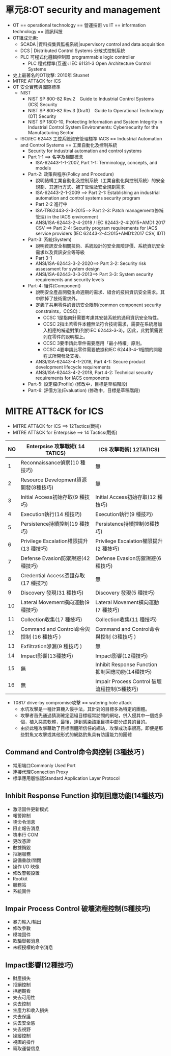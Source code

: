 # 單元8:OT security and management
- OT == operational technology == 營運技術 vs IT == information technology == 資訊科技
- OT組成元素:
  - SCADA |資料採集與監視系統|supervisory control and data acquisition
  - DCS | Distributed Control Systems 分散式控制系統  
  - PLC 可程式化邏輯控制器  programmable logic controller
    - PLC 程式標準(互通): IEC 61131-3 Open Architecture Control Systems
- 史上最著名的OT攻擊: 2010年 Stuxnet
- MITRE ATT&CK for ICS
- OT 安全實務與國際標準
  - NIST
    - NIST SP 800-82 Rev.2　Guide to Industrial Control Systems (ICS) Security
    - NIST SP 800-82 Rev.3 (Draft)　Guide to Operational Technology (OT) Security
    - NIST SP 1800-10, Protecting Information and System Integrity in Industrial Control System Environments: Cybersecurity for the Manufacturing Sector
  - ISO/IEC 62443 工控系統資安管理標準  IACS == Industrial Automation and Control Systems == 工業自動化及控制系統
    - Security for industrial automation and control systems
    - Part 1-1 ==> 名字及相關概念
      - ISA-62443-1-1-2007,  Part 1-1: Terminology, concepts, and models
    - Part-2: 政策與程序(Policy and Procedure)
      - 說明結構工業自動化及控制系統（工業自動化與控制系統）的安全規劃、其運行方式、補丁管理及安全規劃需求
      - ISA-62443-2-1-2009 ==>  Part 2-1: Establishing an industrial automation and control systems security program
      - Part 2-2 進行中
      - ISA-TR62443-2-3-2015==>   Part 2-3: Patch management(修補管理) in the IACS environment
      - ANSI/ISA-62443-2-4-2018 / IEC 62443-2-4:2015+AMD1:2017 CSV ==>  Part 2-4: Security program requirements for IACS service providers (IEC 62443-2-4:2015+AMD1:2017 CSV, IDT)
    - Part-3: 系統(System)
      - 說明資訊安全相關技術、系統設計的安全風險評價、系統資訊安全需求以及資訊安全等等級
      - Part 3-1
      - ANSI/ISA-62443-3-2-2020==>  Part 3-2: Security risk assessment for system design
      - ANSI/ISA-62443-3-3-2013==>  Part 3-3: System security requirements and security levels
    - Part-4: 組件(Component)
      - 說明安全產品開發生命週期的需求、組合的技術資訊安全需求。其中除掉了技術需求外，
      - 定義了共用零件的資訊安全限制(common component security constraints，CCSC)：
        - CCSC 1是指南針需要考慮其安裝系統的通用資訊安全特性。
        - CCSC 2指出若零件本體無法符合技術需求，需要在系統層加入相應的補遺對策(列於IEC 62443-3-3)。因此，此對策需要列在零件的說明檔上。
        - CCSC 3要申請此零件需要應用「最小特權」原則。
        - CCSC 4要申請此零件需要依據和IEC 62443-4-1相關的開發程式所開發及支援。
      - ANSI/ISA-62443-4-1-2018, Part 4-1: Secure product development lifecycle requirements
      - ANSI/ISA-62443-4-2-2018, Part 4-2: Technical security requirements for IACS components  
    - Part-5: 設定檔(Profile) (修改中，目標是草稿階段)
    - Part-6: 評價方法(Evaluation) (修改中，目標是草稿階段)
# MITRE ATT&CK for ICS
- MITRE ATT&CK for ICS ==> 12Tactics(戰術)
- MITRE ATT&CK for Enterpsise ==> 14 Tactics(戰術)

| NO | Enterpsise 攻擊戰術( 14 TATICS) | ICS 攻擊戰術( 12TATICS) |
| ---| ---| ---| 
|1|Reconnaissance偵察(10 種技巧)|無|
|2|Resource Development資源開發(8種技巧)|無|
|3|Initial Access初始存取(9 種技巧)|Initial Access初始存取(12 種技巧)|
|4|Execution執行(14 種技巧)|Execution執行(9 種技巧)|
|5|Persistence持續控制(19 種技巧)|Persistence持續控制(6種技巧)|
|6|Privilege Escalation權限提升(13 種技巧)|Privilege Escalation權限提升(2 種技巧)|
|7|Defense Evasion防禦規避(42 種技巧)|Defense Evasion防禦規避(6 種技巧)|
|8|Credential Access憑證存取(17 種技巧)|無|
|9|Discovery 發現(31 種技巧)|Discovery 發現(5 種技巧)|
|10|Lateral Movement橫向運動(9 種技巧)|Lateral Movement橫向運動(7 種技巧)|
|11|Collection收集(17 種技巧)|Collection收集(11 種技巧)|
|12|Command and Control命令與控制	(16 種技巧	)	|Command and Control命令與控制	(3種技巧	)|
|13|Exfiltration滲漏(9 種技巧	)|無|
|14|Impact影響(13種技巧)|Impact影響(12種技巧)|
|15|無|Inhibit Response Function 抑制回應功能(14種技巧)|
|16|無|Impair Process Control 破壞流程控制(5種技巧)|


- T0817 drive-by compromise攻擊 == watering hole attack
  - 水坑攻擊是一種計算機入侵手法，其針對的目標多為特定的團體。
  - 攻擊者首先通過猜測確定這組目標經常訪問的網站，併入侵其中一個或多個，植入惡意軟體，最後，達到感染該組目標中部分成員的目的。
  - 由於此種攻擊藉助了目標團體所信任的網站，攻擊成功率很高，即便是那些對魚叉攻擊或其他形式的網路釣魚具有防護能力的團體

## Command and Control命令與控制	(3種技巧	)
- 常用端口Commonly Used Port
- 連接代理Connection Proxy
- 標準應用層協議Standard Application Layer Protocol

## Inhibit Response Function 抑制回應功能(14種技巧)
- 激活固件更新模式
- 報警抑制
- 塊命令消息
- 阻止報告消息
- 塊串行 COM
- 更改憑證
- 數據銷毀
- 拒絕服務
- 設備重啟/關閉
- 操作 I/O 映像
- 修改警報設置
- Rootkit
- 服務站
- 系統固件
## Impair Process Control 破壞流程控制(5種技巧)
- 暴力輸入/輸出
- 修改參數
- 模塊固件
- 欺騙舉報消息
- 未經授權的命令消息
## Impact影響(12種技巧)
- 財產損失
- 拒絕控制
- 拒絕觀看
- 失去可用性
- 失去控制
- 生產力和收入損失
- 失去保護
- 失去安全感
- 失去視野
- 操縱控制
- 視圖的操作
- 竊取運營信息
